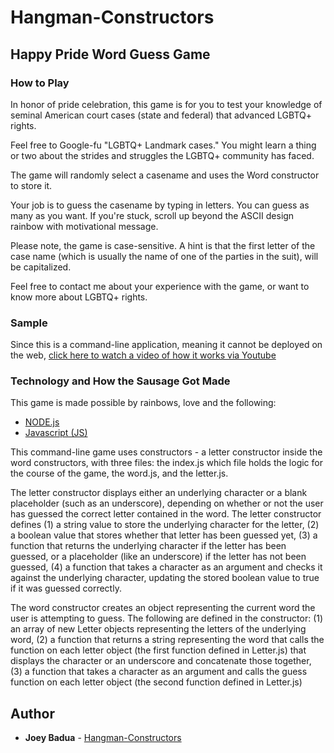 # Hangman-Constructors

## Happy Pride Word Guess Game

### How to Play

In honor of pride celebration, this game is for you to test your knowledge of seminal American court cases (state and federal) that advanced LGBTQ+ rights. 

Feel free to Google-fu "LGBTQ+ Landmark cases." You might learn a thing or two about the strides and struggles the LGBTQ+ community has faced.

The game will randomly select a casename and uses the Word constructor to store it.

Your job is to guess the casename by typing in letters. You can guess as many as you want. If you're stuck, scroll up beyond the ASCII design rainbow with motivational message.

Please note, the game is case-sensitive. A hint is that the first letter of the case name (which is usually the name of one of the parties in the suit), will be capitalized.

Feel free to contact me about your experience with the game, or want to know more about LGBTQ+ rights.

### Sample
Since this is a command-line application, meaning it cannot be deployed on the web, 
[click here to watch a video of how it works via Youtube](https://youtu.be/ifzUu9qyHU8)

### Technology and How the Sausage Got Made
This game is made possible by rainbows, love and the following:

* [NODE.js](https://nodejs.org/en/about/) 
* [Javascript (JS)](https://developer.mozilla.org/en-US/docs/Web/JavaScript)

This command-line game uses constructors - a letter constructor inside the word 
constructors, with three files: the index.js which file holds the logic for the course of the game, the word.js, and the letter.js. 

The letter constructor displays either an underlying character or a blank placeholder (such as an underscore), depending on whether or not the user has guessed the correct letter contained in the word. The letter constructor defines (1) a string value to store the underlying character for the letter, (2) a boolean value that stores whether that letter has been guessed yet, (3) a function that returns the underlying character if the letter has been guessed, or a placeholder (like an underscore) if the letter has not been guessed, (4) a function that takes a character as an argument and checks it against the underlying character, updating the stored boolean value to true if it was guessed correctly.

The word constructor creates an object representing the current word the user is attempting to guess. The following are defined in the constructor: (1) an array of new Letter objects representing the letters of the underlying word, (2) a function that returns a string representing the word that calls the function on each letter object (the first function defined in Letter.js) that displays the character or an underscore and concatenate those together, (3) a function that takes a character as an argument and calls the guess function on each letter object (the second function defined in Letter.js)

## Author
* **Joey Badua** - [Hangman-Constructors](https://github.com/joannebadua)
